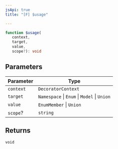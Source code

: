 ```yaml
---
jsApi: true
title: "[F] $usage"

---
```

```ts
function $usage(
   context, 
   target, 
   value, 
   scope?): void
```

## Parameters

| Parameter | Type |
| ------ | ------ |
| `context` | `DecoratorContext` |
| `target` | `Namespace` \| `Enum` \| `Model` \| `Union` |
| `value` | `EnumMember` \| `Union` |
| `scope`? | `string` |

## Returns

`void`
